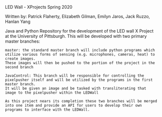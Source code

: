 
LED Wall - XProjects Spring 2020

Written by: Patrick Flaherty, Elizabeth Gilman, Emilyn Jaros, Jack Ruzzo, Hanlan Yang

Java and Python Repository for the development of the LED wall X Project at the University of Pittsburgh.
This will be developed with two primary master branches:

	master: the standard master branch will include python programs which utilize various forms of sensing (e.g. microphones, cameras, heat) to create images. 
	These images will then be pushed to the portion of the project in the second branch
	
	JavaControl: This branch will be responsible for controlling the pixelpusher itself and will be utilized by the programs in the first master branch. 
	It will be given an image and be tasked with transliterating that image to the pixelpusher within the LEDWall
	
	As this project nears its completion these two branches will be merged into one item and provide an API for users to develop their own programs to interface with the LEDWall.
